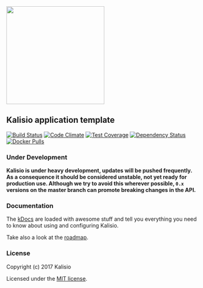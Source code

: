 <img src="https://github.com/kalisio/kDocs/blob/master/images/kalisio-logo-256.png" width="256">

## Kalisio application template

[![Build Status](https://travis-ci.org/kalisio/kApp.png?branch=master)](https://travis-ci.org/kalisio/kApp)
[![Code Climate](https://codeclimate.com/github/kalisio/kApp/badges/gpa.svg)](https://codeclimate.com/github/kalisio/kApp)
[![Test Coverage](https://codeclimate.com/github/kalisio/kApp/badges/coverage.svg)](https://codeclimate.com/github/kalisio/kApp/coverage)
[![Dependency Status](https://img.shields.io/david/kalisio/kApp.svg?style=flat-square)](https://david-dm.org/kalisio/kApp)
[![Docker Pulls](https://img.shields.io/docker/pulls/kalisio/kApp.svg?style=plastic)](https://hub.docker.com/r/kalisio/kapp/)

### Under Development

**Kalisio is under heavy development, updates will be pushed frequently.
As a consequence it should be considered unstable, not yet ready for production use.
Although we try to avoid this wherever possible, `0.x` versions on the master branch can promote breaking changes in the API.**

### Documentation

The [kDocs](https://kalisio.gitbooks.io/kalisio/) are loaded with awesome stuff and tell you everything you need to know about using and configuring Kalisio.

Take also a look at the [roadmap](https://github.com/orgs/kalisio/projects/1).

### License

Copyright (c) 2017 Kalisio

Licensed under the [MIT license](LICENSE).

